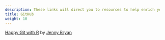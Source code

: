 ```yaml
---
description: These links will direct you to resources to help enrich your git/GitHub skills
title: GitHub
weight: 10
---
```


[Happy Git with R](https://happygitwithr.com) by [Jenny Bryan](https://jennybryan.org/)